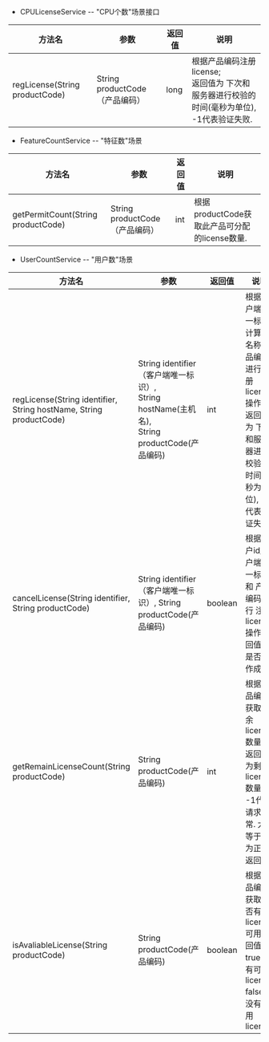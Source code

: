 
- CPULicenseService -- "CPU个数"场景接口

<table style="border-collapse:collapse">
	<thead>
		<tr>
			<th>方法名</th>
			<th>参数</th>
			<th>返回值</th>
			<th>说明</th>
		</tr>
	</thead>
	<tbody>
		<tr>
			<td>regLicense(String productCode)</td>
			<td>String productCode（产品编码）</td>
			<td>long</td>
			<td>根据产品编码注册license; <br>返回值为 下次和服务器进行校验的时间(毫秒为单位), -1代表验证失败.</td>
		</tr>
	</tbody>
</table>


- FeatureCountService -- "特征数"场景

<table style="border-collapse:collapse">
	<thead>
		<tr>
			<th>方法名</th>
			<th>参数</th>
			<th>返回值</th>
			<th>说明</th>
		</tr>
	</thead>
	<tbody>
		<tr>
			<td>getPermitCount(String productCode)</td>
			<td>String productCode（产品编码）</td>
			<td>int</td>
			<td>根据productCode获取此产品可分配的license数量.</td>
		</tr>
	</tbody>
</table>


- UserCountService -- "用户数"场景

<table style="border-collapse:collapse">
	<thead>
		<tr>
			<th>方法名</th>
			<th>参数</th>
			<th>返回值</th>
			<th>说明</th>
		</tr>
	</thead>
	<tbody>
		<tr>
			<td>regLicense(String identifier, String hostName, String productCode)</td>
			<td>String identifier（客户端唯一标识）, <br>String hostName(主机名), <br>String productCode(产品编码)</td>
			<td>int</td>
			<td>根据客户端唯一标识, 计算机名称, 产品编码 进行注册license操作.<br>返回值为 下次和服务器进行校验的时间(毫秒为单位), -1代表验证失败.</td>
		</tr>
		<tr>
			<td>cancelLicense(String identifier, String productCode)</td>
			<td>String identifier（客户端唯一标识）, String productCode(产品编码)</td>
			<td>boolean</td>
			<td>根据用户id/客户端唯一标识 和 产品编码 进行 注销license操作, 返回值为是否操作成功.</td>
		</tr>
		<tr>
			<td>getRemainLicenseCount(String productCode)</td>
			<td>String productCode(产品编码)</td>
			<td>int</td>
			<td>根据产品编码获取剩余license数量.<br>返回值为剩余license数量. -1代表请求异常. 大于等于0为正常返回</td>
		</tr>
		<tr>
			<td>isAvaliableLicense(String productCode)</td>
			<td>String productCode(产品编码)</td>
			<td>boolean</td>
			<td>根据产品编码获取是否有license可用, 返回值true为有可用license, false为没有可用license.</td>
		</tr>
	</tbody>
</table>
